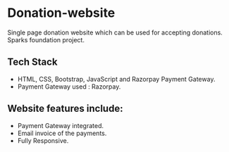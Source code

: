 # Donation-website
Single page donation website which can be used for accepting donations.
Sparks foundation project.

## Tech Stack
- HTML, CSS, Bootstrap, JavaScript and Razorpay Payment Gateway.
- Payment Gateway used : Razorpay.

## Website features include:
- Payment Gateway integrated.
- Email invoice of the payments.
- Fully Responsive.
